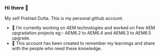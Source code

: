 ### Hi there 👋
My self Prahlad Dutta. This is my personal github account.

- 🔭 I’m currently working on AEM technologies and worked on Few AEM upgradation projects eg:- AEM6.2 to AEM6.4 and AEM6.3 to AEM6.5 upgrade.
- 💬 This account has been created to remember my learnings and share with the people who need these knowledge.
<!--
**techiearchive/techiearchive** is a ✨ _special_ ✨ repository because its `README.md` (this file) appears on your GitHub profile.

Here are some ideas to get you started:

- 🔭 I’m currently working on AEM technologies and worked on Few AEM upgradation AEM6.2 to AEM6.4 and AEM6.3 to AEM6.5 projects.
- 🌱 I’m currently learning AEM and it's integration. 
- 💬 This account has been created to remember my learning and share with the people who need these knowledge.
- 📫 How to reach me: ...
- 😄 Pronouns: ...
- ⚡ Fun fact: ...
-->
